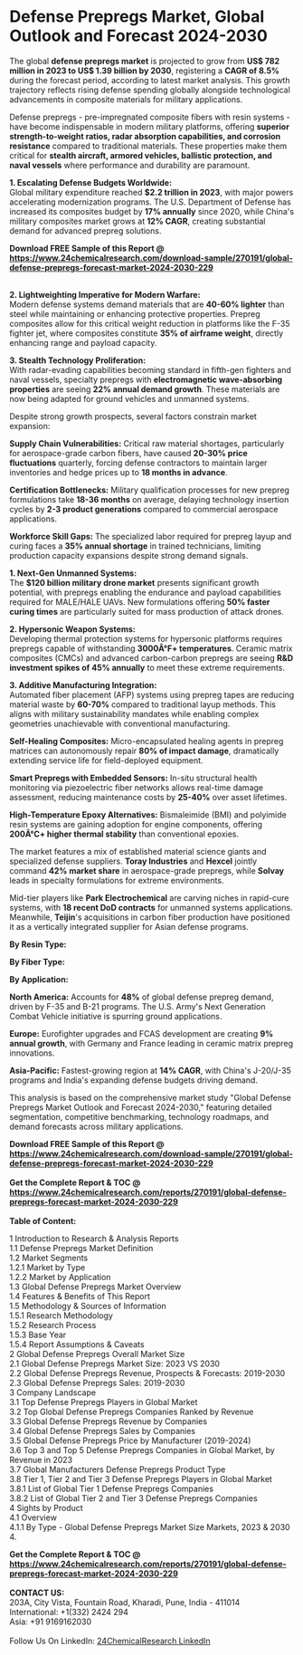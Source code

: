<h1>Defense Prepregs Market, Global Outlook and Forecast 2024-2030</h1><p>The global <strong>defense prepregs market</strong> is projected to grow from <strong>US$ 782 million in 2023 to US$ 1.39 billion by 2030</strong>, registering a <strong>CAGR of 8.5%</strong> during the forecast period, according to latest market analysis. This growth trajectory reflects rising defense spending globally alongside technological advancements in composite materials for military applications.</p><p>Defense prepregs - pre-impregnated composite fibers with resin systems - have become indispensable in modern military platforms, offering <strong>superior strength-to-weight ratios, radar absorption capabilities, and corrosion resistance</strong> compared to traditional materials. These properties make them critical for <strong>stealth aircraft, armored vehicles, ballistic protection, and naval vessels</strong> where performance and durability are paramount.</p><p><strong>1. Escalating Defense Budgets Worldwide:</strong><br>
Global military expenditure reached <strong>$2.2 trillion in 2023</strong>, with major powers accelerating modernization programs. The U.S. Department of Defense has increased its composites budget by <strong>17% annually</strong> since 2020, while China's military composites market grows at <strong>12% CAGR</strong>, creating substantial demand for advanced prepreg solutions.</p><div><b>Download FREE Sample of this Report @ 
            <a href="https://www.24chemicalresearch.com/download-sample/270191/global-defense-prepregs-forecast-market-2024-2030-229">
            https://www.24chemicalresearch.com/download-sample/270191/global-defense-prepregs-forecast-market-2024-2030-229</a></b></div><br><p><strong>2. Lightweighting Imperative for Modern Warfare:</strong><br>
Modern defense systems demand materials that are <strong>40-60% lighter</strong> than steel while maintaining or enhancing protective properties. Prepreg composites allow for this critical weight reduction in platforms like the F-35 fighter jet, where composites constitute <strong>35% of airframe weight</strong>, directly enhancing range and payload capacity.</p><p><strong>3. Stealth Technology Proliferation:</strong><br>
With radar-evading capabilities becoming standard in fifth-gen fighters and naval vessels, specialty prepregs with <strong>electromagnetic wave-absorbing properties</strong> are seeing <strong>22% annual demand growth</strong>. These materials are now being adapted for ground vehicles and unmanned systems.</p><p>Despite strong growth prospects, several factors constrain market expansion:</p><p><strong>Supply Chain Vulnerabilities:</strong> Critical raw material shortages, particularly for aerospace-grade carbon fibers, have caused <strong>20-30% price fluctuations</strong> quarterly, forcing defense contractors to maintain larger inventories and hedge prices up to <strong>18 months in advance</strong>.</p><p><strong>Certification Bottlenecks:</strong> Military qualification processes for new prepreg formulations take <strong>18-36 months</strong> on average, delaying technology insertion cycles by <strong>2-3 product generations</strong> compared to commercial aerospace applications.</p><p><strong>Workforce Skill Gaps:</strong> The specialized labor required for prepreg layup and curing faces a <strong>35% annual shortage</strong> in trained technicians, limiting production capacity expansions despite strong demand signals.</p><p><strong>1. Next-Gen Unmanned Systems:</strong><br>
The <strong>$120 billion military drone market</strong> presents significant growth potential, with prepregs enabling the endurance and payload capabilities required for MALE/HALE UAVs. New formulations offering <strong>50% faster curing times</strong> are particularly suited for mass production of attack drones.</p><p><strong>2. Hypersonic Weapon Systems:</strong><br>
Developing thermal protection systems for hypersonic platforms requires prepregs capable of withstanding <strong>3000Â°F+ temperatures</strong>. Ceramic matrix composites (CMCs) and advanced carbon-carbon prepregs are seeing <strong>R&amp;D investment spikes of 45% annually</strong> to meet these extreme requirements.</p><p><strong>3. Additive Manufacturing Integration:</strong><br>
Automated fiber placement (AFP) systems using prepreg tapes are reducing material waste by <strong>60-70%</strong> compared to traditional layup methods. This aligns with military sustainability mandates while enabling complex geometries unachievable with conventional manufacturing.</p><p><strong>Self-Healing Composites:</strong> Micro-encapsulated healing agents in prepreg matrices can autonomously repair <strong>80% of impact damage</strong>, dramatically extending service life for field-deployed equipment.</p><p><strong>Smart Prepregs with Embedded Sensors:</strong> In-situ structural health monitoring via piezoelectric fiber networks allows real-time damage assessment, reducing maintenance costs by <strong>25-40%</strong> over asset lifetimes.</p><p><strong>High-Temperature Epoxy Alternatives:</strong> Bismaleimide (BMI) and polyimide resin systems are gaining adoption for engine components, offering <strong>200Â°C+ higher thermal stability</strong> than conventional epoxies.</p><p>The market features a mix of established material science giants and specialized defense suppliers. <strong>Toray Industries</strong> and <strong>Hexcel</strong> jointly command <strong>42% market share</strong> in aerospace-grade prepregs, while <strong>Solvay</strong> leads in specialty formulations for extreme environments.</p><p>Mid-tier players like <strong>Park Electrochemical</strong> are carving niches in rapid-cure systems, with <strong>18 recent DoD contracts</strong> for unmanned systems applications. Meanwhile, <strong>Teijin</strong>'s acquisitions in carbon fiber production have positioned it as a vertically integrated supplier for Asian defense programs.</p><p><strong>By Resin Type:</strong></p><p><strong>By Fiber Type:</strong></p><p><strong>By Application:</strong></p><p><strong>North America:</strong> Accounts for <strong>48%</strong> of global defense prepreg demand, driven by F-35 and B-21 programs. The U.S. Army's Next Generation Combat Vehicle initiative is spurring ground applications.</p><p><strong>Europe:</strong> Eurofighter upgrades and FCAS development are creating <strong>9% annual growth</strong>, with Germany and France leading in ceramic matrix prepreg innovations.</p><p><strong>Asia-Pacific:</strong> Fastest-growing region at <strong>14% CAGR</strong>, with China's J-20/J-35 programs and India's expanding defense budgets driving demand.</p><p>This analysis is based on the comprehensive market study "Global Defense Prepregs Market Outlook and Forecast 2024-2030," featuring detailed segmentation, competitive benchmarking, technology roadmaps, and demand forecasts across military applications.</p><div><b>Download FREE Sample of this Report @ 
            <a href="https://www.24chemicalresearch.com/download-sample/270191/global-defense-prepregs-forecast-market-2024-2030-229">
            https://www.24chemicalresearch.com/download-sample/270191/global-defense-prepregs-forecast-market-2024-2030-229</a></b></div><br><div><b>Get the Complete Report & TOC @ 
            <a href="https://www.24chemicalresearch.com/reports/270191/global-defense-prepregs-forecast-market-2024-2030-229">
            https://www.24chemicalresearch.com/reports/270191/global-defense-prepregs-forecast-market-2024-2030-229</a></b></div><br>
            <b>Table of Content:</b><p>1 Introduction to Research & Analysis Reports<br />
    1.1 Defense Prepregs Market Definition<br />
    1.2 Market Segments<br />
        1.2.1 Market by Type<br />
        1.2.2 Market by Application<br />
    1.3 Global Defense Prepregs Market Overview<br />
    1.4 Features & Benefits of This Report<br />
    1.5 Methodology & Sources of Information<br />
        1.5.1 Research Methodology<br />
        1.5.2 Research Process<br />
        1.5.3 Base Year<br />
        1.5.4 Report Assumptions & Caveats<br />
2 Global Defense Prepregs Overall Market Size<br />
    2.1 Global Defense Prepregs Market Size: 2023 VS 2030<br />
    2.2 Global Defense Prepregs Revenue, Prospects & Forecasts: 2019-2030<br />
    2.3 Global Defense Prepregs Sales: 2019-2030<br />
3 Company Landscape<br />
    3.1 Top Defense Prepregs Players in Global Market<br />
    3.2 Top Global Defense Prepregs Companies Ranked by Revenue<br />
    3.3 Global Defense Prepregs Revenue by Companies<br />
    3.4 Global Defense Prepregs Sales by Companies<br />
    3.5 Global Defense Prepregs Price by Manufacturer (2019-2024)<br />
    3.6 Top 3 and Top 5 Defense Prepregs Companies in Global Market, by Revenue in 2023<br />
    3.7 Global Manufacturers Defense Prepregs Product Type<br />
    3.8 Tier 1, Tier 2 and Tier 3 Defense Prepregs Players in Global Market<br />
        3.8.1 List of Global Tier 1 Defense Prepregs Companies<br />
        3.8.2 List of Global Tier 2 and Tier 3 Defense Prepregs Companies<br />
4 Sights by Product<br />
    4.1 Overview<br />
        4.1.1 By Type - Global Defense Prepregs Market Size Markets, 2023 & 2030<br />
        4.</p><div><b>Get the Complete Report & TOC @ 
            <a href="https://www.24chemicalresearch.com/reports/270191/global-defense-prepregs-forecast-market-2024-2030-229">
            https://www.24chemicalresearch.com/reports/270191/global-defense-prepregs-forecast-market-2024-2030-229</a></b></div><br><b>CONTACT US:</b><br>
            203A, City Vista, Fountain Road, Kharadi, Pune, India - 411014<br>
            International: +1(332) 2424 294<br>
            Asia: +91 9169162030 <br><br>
            Follow Us On LinkedIn: <a href="https://www.linkedin.com/company/24chemicalresearch/">24ChemicalResearch LinkedIn</a>